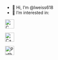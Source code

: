 - 👋 Hi, I’m @lweiss618
- 👀 I’m interested in:
<p>
  <a href="https://en.wikipedia.org/wiki/C_(programming_language)">
    <img src="https://commons.wikimedia.org/wiki/File:C_Programming_Language.svg" alt="C" height="30">
  </a>
</p>
<p>
  <a href="https://en.wikipedia.org/wiki/C%2B%2B">
    <img src="https://en.wikipedia.org/wiki/C%2B%2B#/media/File:ISO_C++_Logo.svg" alt="C++" height="30">
  </a>
</p>
<p>
  <a href="https://en.wikipedia.org/wiki/Python_(programming_language)">
    <img src="https://en.wikipedia.org/wiki/Python_(programming_language)#/media/File:Python-logo-notext.svg" alt="Python" height="30">
  </a>
</p>


<!---
lweiss618/lweiss618 is a ✨ special ✨ repository because its `README.md` (this file) appears on your GitHub profile.
You can click the Preview link to take a look at your changes.
--->
